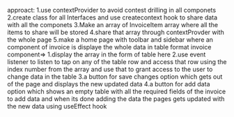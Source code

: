 approact: 1.use contextProvider to avoid contest drilling in all componets
2.create class for all Interfaces and use createcontext hook to share data with all the componets
3.Make an array of InvoiceItem array where all the items to share will be stored
4.share that array through contextProvder with the whole page
5.make a home page with toolbar and sidebar where an component of invoice is displaye the whole data in table format invoice component=>
1.display the array in the form of table here
2.use event listener to listen to tap on any of the table row and access that row using the index number from the array and use that to grant access to the user to change data in the table
3.a button for save changes option which gets out of the page and displays the new updated data
4.a button for add data option which shows an empty table with all the required fields of the invoice to add data and when its done adding the data the pages gets updated with the new data using useEffect hook
